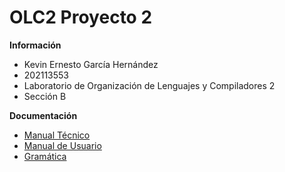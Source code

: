 # OLC2 Proyecto 2                                                                       
**Información**

- Kevin Ernesto García Hernández
- 202113553
- Laboratorio de Organización de Lenguajes y Compiladores 2
- Sección B

**Documentación**
    <ul>
       <li><a href="https://github.com/usac-KeviinGarcia/OLC2_P1_202113553/blob/main/docs/TECHNICAL_MANUAL.md">Manual Técnico </a></li>
       <li><a href="https://github.com/usac-KeviinGarcia/OLC2_P1_202113553/blob/main/docs/USER_MANUAL.md">Manual de Usuario </a></li>
       <li><a href="https://github.com/usac-KeviinGarcia/OLC2_P1_202113553/blob/main/docs/GRAMMAR.md">Gramática </a></li>
    </ul>